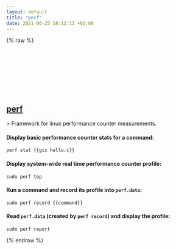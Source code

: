 ```yaml
---
layout: default
title: "perf"
date: 2021-06-25 18:12:13 +02:00
---
```

{% raw %}
<h2 id="perf">
  <a href="/en/linux/perf.html">perf</a> <a href="#perf"><svg class="icon">
    <use href="/assets/images/unicode_sprite.svg#link" />
  </svg></a>
</h2>
> Framework for linux performance counter measurements.

#### Display basic performance counter stats for a command:
```shell
perf stat {{gcc hello.c}}
```
#### Display system-wide real time performance counter profile:
```shell
sudo perf top
```
#### Run a command and record its profile into `perf.data`:
```shell
sudo perf record {{command}}
```
#### Read `perf.data` (created by `perf record`) and display the profile:
```shell
sudo perf report
```
{% endraw %}